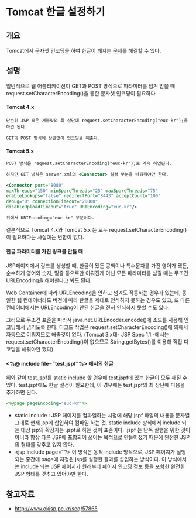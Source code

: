 # Tomcat 한글 설정하기

## 개요

Tomcat에서 문자셋 인코딩을 하여 한글이 깨지는 문제를 해결할 수 있다.

## 설명

일반적으로 웹 어플리케이션이 GET과 POST 방식으로 파라미터를 넘겨 받을 때 request.setCharacterEncoding()을 통한 문자셋 인코딩이 필요하다.

#### Tomcat 4.x

```
단순히 JSP 혹은 서블릿의 최 상단에 request.setCharacterEncoding("euc-kr");을 하면 된다. 

GET과 POST 방식에 상관없이 인코딩을 해준다. 
```

#### Tomcat 5.x

```xml
POST 방식은 request.setCharacterEncoding("euc-kr");로 계속 하면된다. 
 
하지만 GET 방식은 server.xml의 <Connector> 설정 부분을 바꿔줘야만 한다. 
 
<Connector port="8080" 
maxThreads="150" minSpareThreads="25" maxSpareThreads="75" 
enableLookups="false" redirectPort="8443" acceptCount="100" 
debug="0" connectionTimeout="20000" 
disableUploadTimeout="true" URIEncoding="euc-kr"/> 
 
위에서 URIEncoding="euc-kr" 부분이다.
```

결론적으로 Tomcat 4.x와 Tomcat 5.x 는 모두 request.setCharacterEncoding()이 필요하다는 사실에는 변함이 없다.

#### 한글 파라미터를 가진 링크를 만들 때

JSP페이지에서 링크를 생성할 때, 한글이 됐든 공백이나 특수문자를 가진 영어가 됐든, 순수하게 영어와 숫자, 밑줄 등으로만 이뤄진게 아닌 모든 파라미터를 넘길 때는 무조건 URLEncoding을 해야한다고 봐도 된다.

Web Container에 따라 URLEncoding을 안하고 넘겨도 작동하는 경우가 있는데, 동일한 웹 컨테이너라도 버전에 따라 한글을 제대로 인식하지 못하는 경우도 있고, 또 다른 컨테이너에서는 URLEncoding이 안된 한글을 전혀 인식하지 못할 수도 있다.

그러므로 무조건 표준을 따라서 java.net.URLEncoder.encode()메 소드를 사용해 인코딩해서 넘기도록 한다. 디코드 작업은 request.setCharacterEncoding()에 의해서 자동으로 이뤄지므로 해줄것이 없다. (Tomcat 3.x대- JSP Spec 1.1 -에서는 request.setCharacterEncoding()이 없으므로 String.getBytes()를 이용해 직접 디코딩을 해줘야만 했다)

#### <%@ include file="test.jspf"%> 에서의 한글 

위와 같이 test.jspf를 static include 할 경우에 test.jspf에 있는 한글이 모두 깨질 수 있다. test.jspf에도 한글 설정이 필요한데, 이 경우에는 test.jspf의 최 상단에 다음을 추가하면 된다.

```jsp
<%@page pageEncoding="euc-kr"%>
```

- static include : JSP 페이지를 컴파일하는 시점에 해당 jspf 파일의 내용을 문자열 그대로 현재 jsp에 삽입하여 컴파일 하는 것. static include 방식에서 include 되는 대상 jsp의 확장자는 .jspf로 하는 것이 표준이다. .jspf 는 단독 실행을 위한 것이 아니라 항상 다른 JSP에 포함되어 쓰이는 목적으로 만들어졌기 때문에 완전한 JSP의 형태를 갖추고 있지 않다. 
- \<jsp:include page=””/> 이 방식은 동적 include 방식으로, JSP 페이지가 실행되는 중간에 page에 지정된 jsp를 실행한 결과를 삽입하는 방식이다. 이 방식에서는 include 되는 JSP 페이지가 원래부터 페이지 인코딩 정보 등을 포함한 완전한 JSP 형태를 갖추고 있어야만 한다.

## 참고자료

- http://www.okjsp.pe.kr/seq/57865